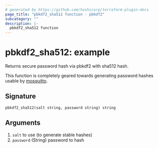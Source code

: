 ```yaml
---
# generated by https://github.com/hashicorp/terraform-plugin-docs
page_title: "pbkdf2_sha512 function - pbkdf2"
subcategory: ""
description: |-
  pbkdf2_sha512 function
---
```


# pbkdf2_sha512: example

Returns secure password hash via pbkdf2 with sha512 hash.

This function is completely geared towards generating password hashes usable by [mosquitto](https://mosquitto.org/man/mosquitto_passwd-1.html).



## Signature

<!-- signature generated by tfplugindocs -->
```text
pbkdf2_sha512(salt string, password string) string
```

## Arguments

<!-- arguments generated by tfplugindocs -->
1. `salt` to use (to generate stable hashes)
2. `password` (String) password to hash


